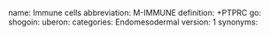 name: Immune cells
abbreviation: M-IMMUNE 
definition: +PTPRC 
go: 
shogoin: 
uberon: 
categories: Endomesodermal 
version: 1 
synonyms:
